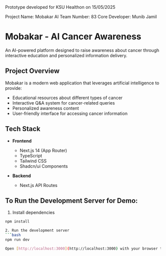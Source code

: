 Prototype developed for KSU Healthon on 15/05/2025

Project Name: Mobakar AI
Team Number: 83
Core Developer: Munib Jamil

# Mobakar - AI Cancer Awareness

An AI-powered platform designed to raise awareness about cancer through interactive education and personalized information delivery.

## Project Overview

Mobakar is a modern web application that leverages artificial intelligence to provide:
- Educational resources about different types of cancer
- Interactive Q&A system for cancer-related queries
- Personalized awareness content
- User-friendly interface for accessing cancer information

## Tech Stack

- **Frontend**
  - Next.js 14 (App Router)
  - TypeScript
  - Tailwind CSS
  - Shadcn/ui Components

- **Backend**
  - Next.js API Routes

## To Run the Development Server for Demo:

1. Install dependencies
```bash
npm install

2. Run the development server
```bash
npm run dev

Open [http://localhost:3000](http://localhost:3000) with your browser to see the application running.
